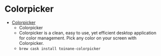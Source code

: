 # Colorpicker
- [Colorpicker](https://colorpicker.fr/)
  -  Colorpicker
  - Colorpicker is a clean, easy to use, yet efficient desktop application for color management. Pick any color on your screen with Colorpicker.
  - `brew cask install toinane-colorpicker`
